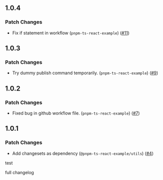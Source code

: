 
## 1.0.4

### Patch Changes

- Fix if statement in workflow (`pnpm-ts-react-example`) ([#11](https://github.com/keller-mark/pnpm-ts-react-example/pull/11))


## 1.0.3

### Patch Changes

- Try dummy publish command temporarily. (`pnpm-ts-react-example`) ([#9](https://github.com/keller-mark/pnpm-ts-react-example/pull/9))


## 1.0.2

### Patch Changes

- Fixed bug in github workflow file. (`pnpm-ts-react-example`) ([#7](https://github.com/keller-mark/pnpm-ts-react-example/pull/7))


## 1.0.1

### Patch Changes

- Add changesets as dependency (`@pnpm-ts-react-example/utils`) ([#4](https://github.com/keller-mark/pnpm-ts-react-example/pull/4))

test

full changelog